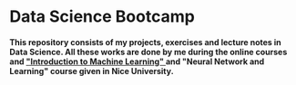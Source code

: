 
<link rel="stylesheet" type="text/css" href="data.css" />

<h1>Data Science Bootcamp </h1>

<p><h4> This repository consists of my projects, exercises and lecture notes in Data Science. All these works are done by me during the <a href"https://www.udemy.com/course/python-for-data-science-and-machine-learning-bootcamp/">online courses</a> and <a href="http://univ-cotedazur.fr/en/eur/ds4h/graduate-school/masters-programs/minor/minors/20202021minors/introduction-to-machine-learning"> "Introduction to Machine Learning" </a> and "Neural Network and Learning"  course given in Nice University.  

</p> </h4>

